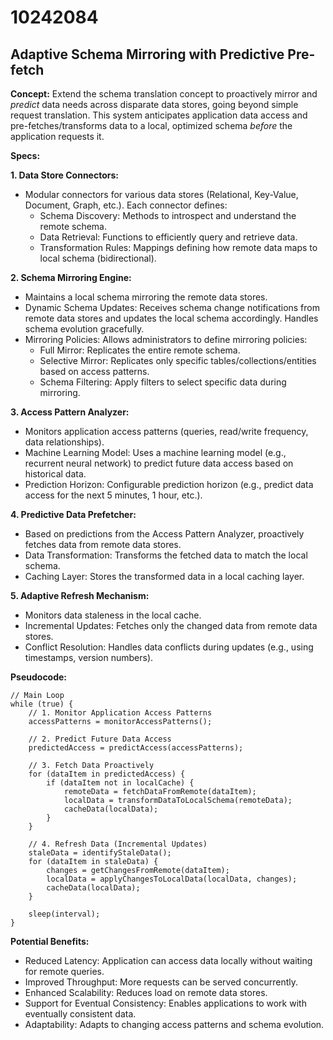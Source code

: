 # 10242084

## Adaptive Schema Mirroring with Predictive Pre-fetch

**Concept:** Extend the schema translation concept to proactively mirror and *predict* data needs across disparate data stores, going beyond simple request translation. This system anticipates application data access and pre-fetches/transforms data to a local, optimized schema *before* the application requests it.

**Specs:**

**1. Data Store Connectors:**

*   Modular connectors for various data stores (Relational, Key-Value, Document, Graph, etc.). Each connector defines:
    *   Schema Discovery: Methods to introspect and understand the remote schema.
    *   Data Retrieval: Functions to efficiently query and retrieve data.
    *   Transformation Rules: Mappings defining how remote data maps to local schema (bidirectional).

**2. Schema Mirroring Engine:**

*   Maintains a local schema mirroring the remote data stores.
*   Dynamic Schema Updates:  Receives schema change notifications from remote data stores and updates the local schema accordingly.  Handles schema evolution gracefully.
*   Mirroring Policies:  Allows administrators to define mirroring policies:
    *   Full Mirror: Replicates the entire remote schema.
    *   Selective Mirror: Replicates only specific tables/collections/entities based on access patterns.
    *   Schema Filtering: Apply filters to select specific data during mirroring.

**3. Access Pattern Analyzer:**

*   Monitors application access patterns (queries, read/write frequency, data relationships).
*   Machine Learning Model: Uses a machine learning model (e.g., recurrent neural network) to predict future data access based on historical data.
*   Prediction Horizon: Configurable prediction horizon (e.g., predict data access for the next 5 minutes, 1 hour, etc.).

**4. Predictive Data Prefetcher:**

*   Based on predictions from the Access Pattern Analyzer, proactively fetches data from remote data stores.
*   Data Transformation: Transforms the fetched data to match the local schema.
*   Caching Layer: Stores the transformed data in a local caching layer.

**5.  Adaptive Refresh Mechanism:**

*   Monitors data staleness in the local cache.
*   Incremental Updates:  Fetches only the changed data from remote data stores.
*   Conflict Resolution:  Handles data conflicts during updates (e.g., using timestamps, version numbers).

**Pseudocode:**

```
// Main Loop
while (true) {
    // 1. Monitor Application Access Patterns
    accessPatterns = monitorAccessPatterns();

    // 2. Predict Future Data Access
    predictedAccess = predictAccess(accessPatterns);

    // 3. Fetch Data Proactively
    for (dataItem in predictedAccess) {
        if (dataItem not in localCache) {
            remoteData = fetchDataFromRemote(dataItem);
            localData = transformDataToLocalSchema(remoteData);
            cacheData(localData);
        }
    }

    // 4. Refresh Data (Incremental Updates)
    staleData = identifyStaleData();
    for (dataItem in staleData) {
        changes = getChangesFromRemote(dataItem);
        localData = applyChangesToLocalData(localData, changes);
        cacheData(localData);
    }

    sleep(interval);
}
```

**Potential Benefits:**

*   Reduced Latency: Application can access data locally without waiting for remote queries.
*   Improved Throughput:  More requests can be served concurrently.
*   Enhanced Scalability:  Reduces load on remote data stores.
*   Support for Eventual Consistency: Enables applications to work with eventually consistent data.
*   Adaptability: Adapts to changing access patterns and schema evolution.